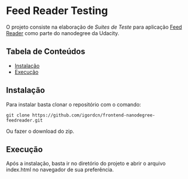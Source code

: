 # Feed Reader Testing

O projeto consiste na elaboração de _Suites de Teste_ para aplicação [Feed Reader](https://github.com/udacity/frontend-nanodegree-feedreader) como parte do nanodegree da Udacity.

## Tabela de Conteúdos

- [Instalação](#instação)
- [Execução](#execução)

## Instalação

Para instalar basta clonar o repositório com o comando:
```
git clone https://github.com/igordcn/frontend-nanodegree-feedreader.git
```
Ou fazer o download do zip.

## Execução

Após a instalação, basta ir no diretório do projeto e abrir o arquivo index.html no navegador de sua preferência.
